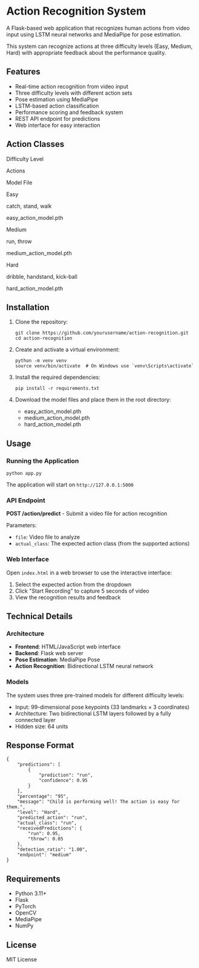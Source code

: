 Action Recognition System
=========================

A Flask-based web application that recognizes human actions from video input using LSTM neural networks and MediaPipe for pose estimation.

This system can recognize actions at three difficulty levels (Easy, Medium, Hard) with appropriate feedback about the performance quality.

Features
--------

*   Real-time action recognition from video input
*   Three difficulty levels with different action sets
*   Pose estimation using MediaPipe
*   LSTM-based action classification
*   Performance scoring and feedback system
*   REST API endpoint for predictions
*   Web interface for easy interaction

Action Classes
--------------

Difficulty Level

Actions

Model File

Easy

catch, stand, walk

easy\_action\_model.pth

Medium

run, throw

medium\_action\_model.pth

Hard

dribble, handstand, kick-ball

hard\_action\_model.pth

Installation
------------

1.  Clone the repository:
    
        git clone https://github.com/yourusername/action-recognition.git
        cd action-recognition
    
2.  Create and activate a virtual environment:
    
        python -m venv venv
        source venv/bin/activate  # On Windows use `venv\Scripts\activate`
    
3.  Install the required dependencies:
    
        pip install -r requirements.txt
    
4.  Download the model files and place them in the root directory:
    *   easy\_action\_model.pth
    *   medium\_action\_model.pth
    *   hard\_action\_model.pth

Usage
-----

### Running the Application

    python app.py

The application will start on `http://127.0.0.1:5000`

### API Endpoint

**POST /action/predict** - Submit a video file for action recognition

Parameters:

*   `file`: Video file to analyze
*   `actual_class`: The expected action class (from the supported actions)

### Web Interface

Open `index.html` in a web browser to use the interactive interface:

1.  Select the expected action from the dropdown
2.  Click "Start Recording" to capture 5 seconds of video
3.  View the recognition results and feedback

Technical Details
-----------------

### Architecture

*   **Frontend**: HTML/JavaScript web interface
*   **Backend**: Flask web server
*   **Pose Estimation**: MediaPipe Pose
*   **Action Recognition**: Bidirectional LSTM neural network

### Models

The system uses three pre-trained models for different difficulty levels:

*   Input: 99-dimensional pose keypoints (33 landmarks × 3 coordinates)
*   Architecture: Two bidirectional LSTM layers followed by a fully connected layer
*   Hidden size: 64 units

Response Format
---------------

    {
        "predictions": [
            {
                "prediction": "run",
                "confidence": 0.95
            }
        ],
        "percentage": "95",
        "message": "Child is performing well! The action is easy for them.",
        "level": "Hard",
        "predicted_action": "run",
        "actual_class": "run",
        "receivedPredictions": {
            "run": 0.95,
            "throw": 0.05
        },
        "detection_ratio": "1.00",
        "endpoint": "medium"
    }

Requirements
------------

*   Python 3.11+
*   Flask
*   PyTorch
*   OpenCV
*   MediaPipe
*   NumPy

License
-------

MIT License
